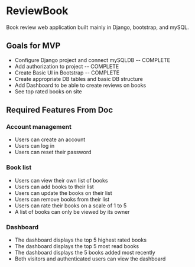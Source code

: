 # ReviewBook
Book review web application built mainly in Django, bootstrap, and mySQL.

## Goals for MVP
  * Configure Django project and connect mySQLDB -- COMPLETE
  * Add authorization to project -- COMPLETE
  * Create Basic UI in Bootstrap -- COMPLETE
  * Create appropriate DB tables and basic DB structure
  * Add Dashboard to be able to create reviews on books
  * See top rated books on site

## Required Features From Doc
### Account management
  * Users can create an account
  * Users can log in
  * Users can reset their password
### Book list
  * Users can view their own list of books
  * Users can add books to their list
  * Users can update the books on their list
  * Users can remove books from their list
  * Users can rate their books on a scale of 1 to 5
  * A list of books can only be viewed by its owner
### Dashboard
  * The dashboard displays the top 5 highest rated books
  * The dashboard displays the top 5 most read books
  * The dashboard displays the 5 books added most recently
  * Both visitors and authenticated users can view the dashboard

